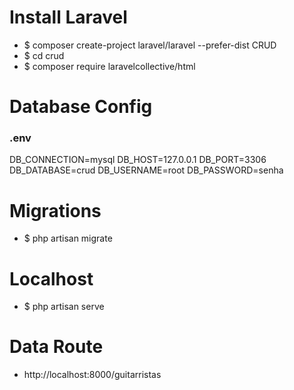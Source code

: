# Install Laravel

- $ composer create-project laravel/laravel --prefer-dist CRUD
- $ cd crud
- $ composer require laravelcollective/html

# Database Config
### .env
DB_CONNECTION=mysql
DB_HOST=127.0.0.1
DB_PORT=3306
DB_DATABASE=crud
DB_USERNAME=root
DB_PASSWORD=senha

# Migrations

- $ php artisan migrate

# Localhost

- $ php artisan serve

# Data Route

- http://localhost:8000/guitarristas